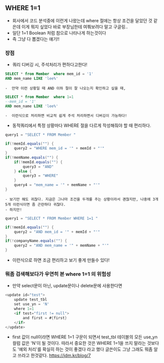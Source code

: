## WHERE 1=1 
  - 회사에서 코드 분석중에 이런게 나왔는데 where 절에는 항상 조건을 달았던 것 같은데 이게 뭐지 싶었다 바로 부장님한테 여쭤보려다 말고 구글링..
  - 일단 1=1 Boolean 처럼 참으로 나타나게 하는것이다 
  - 즉 그냥 다 뽑겠다는 얘기!!
  
### 장점
  - 쿼리 디버깅 시, 주석처리가 편하다고한다!
````sql 
SELECT * from Member  where mem_id = '1'
AND mem_name LIKE 'lee%'
````
    -  만약 이런 상황일 때 AND 이하 절이 잘 나오는지 확인하고 싶을 때, 
````sql 
SELECT * from Member  where 1=1
--mem_id = '1'
AND mem_name LIKE 'lee%'
````
    -  이런식으로 처리하면 비교적 쉽게 주석 처리하면서 디버깅이 가능하다!

  -  동적쿼리에서 특정 상황마다 WHERE 절을 다르게 작성해줘야 할 때 편리하다.
````java
query1 = "SELECT * FROM Member "

if(!memId.equals("") {
	query2 = "WHERE mem_id = '" + memId + "'"
}
if(!memName.equals("") {
	if(!memId.equals("") {
    	query3 = "AND"
    } else {
    	query3 = "WHERE"
    }
	query4 = "mem_name = '" + memName + "'"
}

````
    - 보기만 해도 귀찮다. 지금은 그나마 조건을 두개를 주는 상황이라서 괜찮지만, 나중에 3개 5개 이런식이면 좀 곤란하다 귀찮다.
    - 하지만!
````java
query1 = "SELECT * FROM Member WHERE 1=1 "

if(!memId.equals("") {
	query2 = "AND mem_id = '" + memId + "'"
}
if(!companyName.equals("") {
	query2 = "AND mem_name = '" + memName + "'"
}
````
- 이런식으로 하면 조금 편리하고 보기 좋게 만들수 있다!
### 뭐좀 검색해보다가 우연히 본 where 1=1 의 위험성
 - 만약 select문이 아닌, update문이나 delete문에 사용한다면
````java
<update id="test">
	update test_tbl
	set use_yn = 'N'
	where 1=1
	<if test="first != null">
		and first = #{first}
	</if>
</update>
````
 - first 값이 null이라면 WHERE 1=1 구문이 되면서 test_tbl 테이블의 모든 use_yn 컬럼 값은 'N'이 될 것이다. 따라서 중요한 것은 WHERE 1=1을 쓰지 말라는 것보다도 '예외 처리'를 확실히 하는 것이 좋겠다 라고 했다 글쓴이도 그냥 그래도 뭐좀 알고 쓰라고 한것같다. 
https://jdm.kr/blog/7


